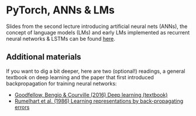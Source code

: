 # PyTorch, ANNs & LMs

Slides from the second lecture introducing artificial neural nets (ANNs), the concept of language models (LMs) and early LMs implemented as recurrent neural networks & LSTMs can be found [here](https://github.com/CogSciPrag/Understanding-LLMs-course/tree/main/understanding-llms/lectures/slides/02-PyTorch-ANNs-RNNs.pdf).

## Additional materials

If you want to dig a bit deeper, here are two (optional!) readings, a general textbook on deep learning and the paper that first introduced backpropagation for training neural networks:

* [Goodfellow, Bengio & Courville (2016) Deep learning (textbook)](https://www.deeplearningbook.org/)
* [Rumelhart et al. (1986) Learning representations by back-propagating errors](https://www.nature.com/articles/323533a0)
